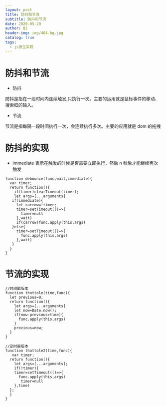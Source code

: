 ```yaml
---
layout: post
title: 防抖和节流
subtitle: 防抖和节流
date: 2020-05-20
author: Qi
header-img: img/404-bg.jpg
catalog: true
tags:
  - js原生实现
---
```


# 防抖和节流

- 防抖

防抖是指在一段时间内连续触发,只执行一次。主要的运用就是鼠标事件的移动、搜索框的输入。

- 节流

节流是指每隔一段时间执行一次，会连续执行多次。主要的应用就是 dom 的拖拽

# 防抖的实现

- immediate 表示在触发的时候是否需要立即执行，然后 n 秒后才能继续再次触发

```
function debounce(func,wait,immediate){
  var timer;
  return function(){
    if(timer)clearTimeout(timer);
    let args=[...arguments]
   if(immediate){
     let carrow=!timer;
     timer=setTimeout(()=>{
       timer=null
     },wait)
     if(carrow)func.apply(this,args)
   }else{
     timer=setTimeout(()=>{
       func.apply(this,args)
     },wait)
   }
  }
}
```

# 节流的实现

```
//时间戳版本
function thottole(time,func){
  let previous=0;
  return function(){
    let args=[...arguments]
    let now=Date.now();
    if(now-previous>time){
      func.apply(this,args)
    }
    previous=now;
  }
}

//定时器版本
function thottole2(time,func){
   var timer;
  return function(){
    let args=[...arguments];
    if(!timer){
    timer=setTimeout(()=>{
      func.apply(this,args)
       timer=null
    },time)
  };
  }
}
```

